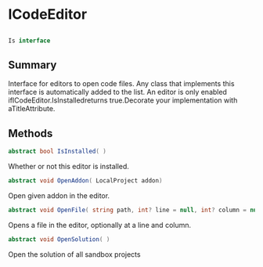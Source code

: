 # ICodeEditor

## 
```c#
Is interface
```

## Summary

Interface for editors to open code files.
Any class that implements this interface is automatically added to the list.
An editor is only enabled ifICodeEditor.IsInstalledreturns true.Decorate your implementation with aTitleAttribute.
## Methods

```c#
abstract bool IsInstalled( ) 
```
Whether or not this editor is installed.
```c#
abstract void OpenAddon( LocalProject addon) 
```
Open given addon in the editor.
```c#
abstract void OpenFile( string path, int? line = null, int? column = null) 
```
Opens a file in the editor, optionally at a line and column.
```c#
abstract void OpenSolution( ) 
```
Open the solution of all sandbox projects
